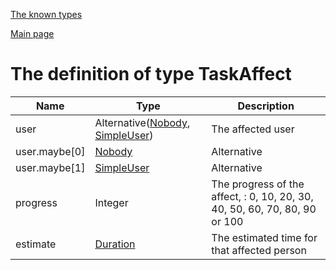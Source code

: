 
[The known types](./README.md)

[Main page](../README.md)

# The definition of type TaskAffect

Name    |   Type  |  Description
--------|---------|-------------
user | Alternative([Nobody](../types/Nobody.md), [SimpleUser](../types/SimpleUser.md)) | The affected user
user.maybe[0] | [Nobody](../types/Nobody.md) | Alternative
user.maybe[1] | [SimpleUser](../types/SimpleUser.md) | Alternative
progress | Integer | The progress of the affect, : 0, 10, 20, 30, 40, 50, 60, 70, 80, 90 or 100
estimate | [Duration](../types/Duration.md) | The estimated time for that affected person


